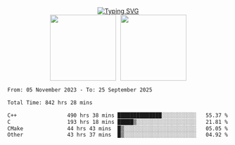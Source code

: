 <!--START_SECTION:console-->
<div align="center">
  <a href="https://git.io/typing-svg">
    <img src="https://readme-typing-svg.demolab.com/?lines=Hello+There+!;Happy+Coding+!&size=28&color=0F62FE&center=true&font=Fira+Code" alt="Typing SVG" />
  </a>
</div>
<!--END_SECTION:console-->

<div align="center" style="display: flex; justify-content: center; gap: 10px; flex-wrap: wrap;">
  <img 
    src="https://github-readme-stats.vercel.app/api?username=gotorion&hide_title=true&hide_border=true&show_icons=true&line_height=21&text_color=000&icon_color=000&bg_color=0,ea6161,ffc64d,fffc4d,52fa5a&theme=graywhite" 
    height="150"
  />
  <img 
    src="https://github-readme-stats.vercel.app/api/top-langs/?username=gotorion&hide_title=true&hide_border=true&layout=compact&langs_count=6&text_color=000&icon_color=fff&bg_color=0,52fa5a,4dfcff,c64dff&theme=graywhite" 
    height="150"
  />
</div>
<!--START_SECTION:waka-->

```txt
From: 05 November 2023 - To: 25 September 2025

Total Time: 842 hrs 28 mins

C++                490 hrs 38 mins ██████████████░░░░░░░░░░░   55.37 %
C                  193 hrs 18 mins █████▒░░░░░░░░░░░░░░░░░░░   21.81 %
CMake              44 hrs 43 mins  █▒░░░░░░░░░░░░░░░░░░░░░░░   05.05 %
Other              43 hrs 37 mins  █▒░░░░░░░░░░░░░░░░░░░░░░░   04.92 %
```

<!--END_SECTION:waka-->
